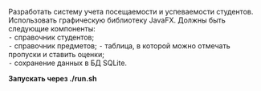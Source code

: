 Разработать систему учета посещаемости и успеваемости студентов. Использовать графическую библиотеку JavaFX. Должны быть следующие компоненты:  	
⁃	справочник студентов; 	
⁃	справочник предметов; 
⁃	таблица, в которой можно отмечать пропуски и ставить оценки; 	
⁃	сохранение данных в БД SQLite.

**Запускать через ./run.sh**
